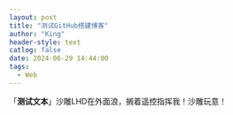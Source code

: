 ```yaml
---
layout: post
title: "测试GitHub搭建博客"
author: "King"
header-style: text
catlog: false
date: 2024-06-29 14:44:00
tags:
  - Web
---
```


「**测试文本**」沙雕LHD在外面浪，搁着遥控指挥我！沙雕玩意！
